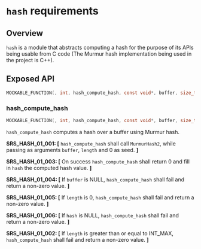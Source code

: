 `hash` requirements
============

## Overview

`hash` is a module that abstracts computing a hash for the purpose of its APIs being usable from C code (The Murmur hash implementation being used in the project is C++).

## Exposed API

```c
MOCKABLE_FUNCTION(, int, hash_compute_hash, const void*, buffer, size_t, length, uint32_t*, hash);
```

### hash_compute_hash

```c
MOCKABLE_FUNCTION(, int, hash_compute_hash, const void*, buffer, size_t, length, uint32_t*, hash);
```

`hash_compute_hash` computes a hash over a buffer using Murmur hash.

**SRS_HASH_01_001: [** `hash_compute_hash` shall call `MurmurHash2`, while passing as arguments `buffer`, `length` and 0 as seed. **]**

**SRS_HASH_01_003: [** On success `hash_compute_hash` shall return 0 and fill in `hash` the computed hash value. **]**

**SRS_HASH_01_004: [** If `buffer` is NULL, `hash_compute_hash` shall fail and return a non-zero value. **]**

**SRS_HASH_01_005: [** If `length` is 0, `hash_compute_hash` shall fail and return a non-zero value. **]**

**SRS_HASH_01_006: [** If `hash` is NULL, `hash_compute_hash` shall fail and return a non-zero value. **]**

**SRS_HASH_01_002: [** If `length` is greater than or equal to INT_MAX, `hash_compute_hash` shall fail and return a non-zero value. **]**
